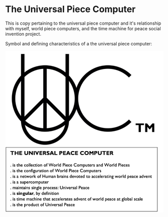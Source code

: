 # The Universal Piece Computer

This is copy pertaining to the universal piece computer and it's relationship with myself, world piece computers, and the time machine for peace social invention project.

Symbol and defining characteristics of a the universal piece computer:

![](./media/upcsymbol.png)
